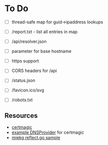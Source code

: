 # To Do

- [ ] thread-safe map for guid->ipaddress lookups
- [ ] /report.txt - list all entries in map
- [ ] /api/resolver.json
- [ ] parameter for base hostname
- [ ] https support
- [ ] CORS headers for /api
- [ ] /status.json
- [ ] /favicon.ico/svg
- [ ] /robots.txt


## Resources

- [certmagic](https://github.com/mholt/certmagic)
- [example DNSProvider](https://github.com/go-acme/lego/blob/master/providers/dns/acmedns/acmedns.go) for certmagic
- [miekg reflect.go sample](https://github.com/miekg/exdns/blob/master/reflect/reflect.go)
